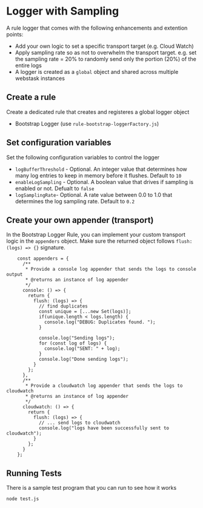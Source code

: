 # Logger with Sampling 

A rule logger that comes with the following enhancements and extention points:
- Add your own logic to set a specific transport target (e.g. Cloud Watch)
- Apply sampling rate so as not to overwhelm the transport target. e.g. set the sampling rate = 20% to randomly send only the portion (20%) of the entire logs
- A logger is created as a `global` object and shared across multiple webstask instances

## Create a rule
Create a dedicated rule that creates and registeres a global logger object
- Bootstrap Logger (use `rule-bootstrap-loggerFactory.js`)

## Set configuration variables
Set the following configuration variables to control the logger
- `logBufferThreshold` - Optional. An integer value that determines how many log entries to keep in memory before it flushes. Default to `10` 
- `enableLogSampling` - Optional. A boolean value that drives if sampling is enabled or not. Defualt to `false`
- `logSamplingRate`- Optional. A rate value between 0.0 to 1.0 that determines the log sampling rate. Default to `0.2`

## Create your own appender (transport)
In the Bootstrap Logger Rule, you can implement your custom transport logic in the `appenders` object. Make sure the returned object follows `flush: (logs) => {}` signature.
```
    const appenders = {
      /**
       * Provide a console log appender that sends the logs to console output
       * @returns an instance of log appender
       */
      console: () => {
        return {
          flush: (logs) => {
            // find duplicates
            const unique = [...new Set(logs)];
            if(unique.length < logs.length) {
              console.log("DEBUG: Duplicates found. ");
            }

            console.log("Sending logs");
            for (const log of logs) {
              console.log("SENT: " + log);
            }
            console.log("Done sending logs");
          }
        };
      },
      /**
       * Provide a cloudwatch log appender that sends the logs to cloudwatch
       * @returns an instance of log appender
       */
      cloudwatch: () => {
        return {
          flush: (logs) => {
            // ... send logs to cloudwatch
            console.log("logs have been successfully sent to cloudwatch");
          }
        };
      }
    };

```


## Running Tests
There is a sample test program that you can run to see how it works
```
node test.js
```

